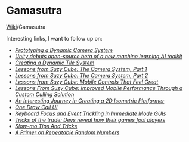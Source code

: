 # Gamasutra
[Wiki](readme.md)/Gamasutra

Interesting links, I want to follow up on:

* [_Prototyping a Dynamic Camera System_](https://www.gamasutra.com/blogs/SamanthaStahlke/20170919/305840/Prototyping_a_Dynamic_Camera_System.php)
* [_Unity debuts open-source beta of a new machine learning AI toolkit_](https://www.gamasutra.com/view/news/306061/Unity_debuts_opensource_beta_of_a_new_machine_learning_AI_toolkit.php)
* [_Creating a Dynamic Tile System_](https://www.gamasutra.com/blogs/RyanMiller/20170915/305738/Creating_a_Dynamic_Tile_System.php)
* [_Lessons from Suzy Cube: The Camera System, Part 1_](https://www.gamasutra.com/blogs/LouisNicolasDozois/20170907/305251/Lessons_from_Suzy_Cube_The_Camera_System_Part_1.php)
* [_Lessons from Suzy Cube: The Camera System, Part 2_](https://www.gamasutra.com/blogs/LouisNicolasDozois/20170908/305311/Lessons_from_Suzy_Cube_The_Camera_System_Part_2.php)
* [_Lessons from Suzy Cube: Mobile Controls That Feel Great_](https://www.gamasutra.com/blogs/LouisNicolasDozois/20170831/304790/Lessons_from_Suzy_Cube_Mobile_Controls_That_Feel_Great.php)
* [_Lessons From Suzy Cube: Improved Mobile Performance Through a Custom Culling Solution_](https://www.gamasutra.com/blogs/LouisNicolasDozois/20170901/304941/Lessons_From_Suzy_Cube_Improved_Mobile_Performance_Through_a_Custom_Culling_Solution.php)
* [_An Interesting Journey in Creating a 2D Isometric Platformer_](https://www.gamasutra.com/blogs/SvenDuval/20170919/305894/An_Interesting_Journey_in_Creating_a_2D_Isometric_Platformer.php)
* [_One Draw Call UI_](https://www.gamasutra.com/blogs/NiklasGray/20170719/301963/One_Draw_Call_UI.php)
* [_Keyboard Focus and Event Trickling in Immediate Mode GUIs_](https://www.gamasutra.com/blogs/NiklasGray/20170926/306444/Keyboard_Focus_and_Event_Trickling_in_Immediate_Mode_GUIs.php)
* [_Tricks of the trade: Devs reveal how their games fool players_](https://www.gamasutra.com/view/news/305018/Tricks_of_the_trade_Devs_reveal_how_their_games_fool_players.php)
* [_Slow-mo Tips And Tricks_](https://www.gamasutra.com/blogs/MeganFox/20171109/309281/Slowmo_Tips_And_Tricks.php?elq_mid=81465&elq_cid=22858773&elqTrackId=4fc04eff44bb490e94b79ac940c7ac83&elq=74662d1247544282b926253a86dbc8ca&elqaid=81465&elqat=1&elqCampaignId=28697)
* [_A Primer on Repeatable Random Numbers_](https://www.gamasutra.com/blogs/RuneSkovboJohansen/20150105/233505/A_Primer_on_Repeatable_Random_Numbers.php)
